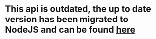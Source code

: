 # This api is outdated, the up to date version has been migrated to NodeJS and can be found [here](https://github.com/Miouss/lolmood-api)
